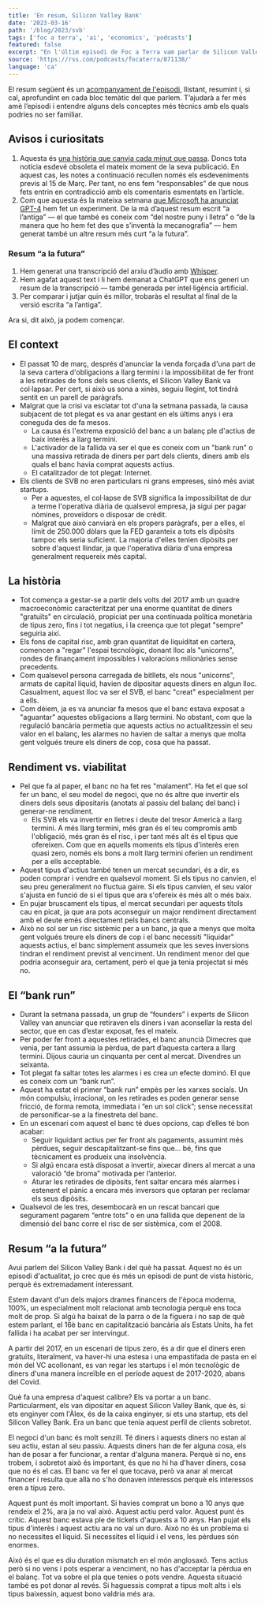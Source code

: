 ```yaml
---
title: 'En resum, Silicon Valley Bank'
date: '2023-03-16'
path: '/blog/2023/svb'
tags: ['foc a terra', 'ai', 'economics', 'podcasts']
featured: false
excerpt: "En l'últim episodi de Foc a Terra vam parlar de Silicon Valley Bank (SVB en endavant). Una de les majors catàstrofes financeres de l'època moderna, probablement la més rellevant pel sector tecnològic, només comparable a crisis similars com la del 2000, 2008 o la del COVID."
source: 'https://rss.com/podcasts/focaterra/871138/'
language: 'ca'
---
```


El resum següent és un [acompanyament de l'episodi](https://rss.com/podcasts/focaterra/871138/), llistant, resumint i, si cal, aprofundint en cada bloc temàtic del que parlem. T’ajudarà a fer mès amè l’episodi i entendre alguns dels conceptes més tècnics amb els quals podries no ser familiar.

## Avisos i curiositats

1. Aquesta és [una història que canvia cada minut que passa](https://www.nytimes.com/article/svb-silicon-valley-bank-collapse-timeline.html). Doncs tota notícia esdevé obsoleta el mateix moment de la seva publicació. En aquest cas, les notes a continuació recullen només els esdeveniments previs al 15 de Març. Per tant, no ens fem “responsables” de que nous fets entrin en contradicció amb els comentaris esmentats en l’article.
2. Com que aquesta és la mateixa setmana [que Microsoft ha anunciat GPT-4](https://openai.com/research/gpt-4) hem fet un experiment. De la mà d’aquest resum escrit “a l’antiga” — el que també es coneix com “del nostre puny i lletra” o “de la manera que ho hem fet des que s’inventà la mecanografia” — hem generat també un altre resum més curt “a la futura”.

### Resum “a la futura”

1. Hem generat una transcripció del arxiu d’àudio amb [Whisper](https://github.com/openai/whisper).
2. Hem agafat aquest text i li hem demanat a ChatGPT que ens generi un resum de la transcripció — també generada per intel·ligència artificial.
3. Per comparar i jutjar quin és millor, trobaràs el resultat al final de la versió escrita “a l’antiga”.

Ara si, dit això, ja podem començar.

## El context

- El passat 10 de març, després d'anunciar la venda forçada d'una part de la seva cartera d'obligacions a llarg termini i la impossibilitat de fer front a les retirades de fons dels seus clients, el Silicon Valley Bank va col·lapsar. Per cert, si això us sona a xinès, seguiu llegint, tot tindrà sentit en un parell de paràgrafs.
- Malgrat que la crisi va esclatar tot d'una la setmana passada, la causa subjacent de tot plegat es va anar gestant en els últims anys i era coneguda des de fa mesos.
  - La causa és l'extrema exposició del banc a un balanç ple d'actius de baix interès a llarg termini.
  - L'activador de la fallida va ser el que es coneix com un "bank run" o una massiva retirada de diners per part dels clients, diners amb els quals el banc havia comprat aquests actius.
  - El catalitzador de tot plegat: Internet.
- Els clients de SVB no eren particulars ni grans empreses, sinó més aviat startups.
  - Per a aquestes, el col·lapse de SVB significa la impossibilitat de dur a terme l'operativa diària de qualsevol empresa, ja sigui per pagar nòmines, proveïdors o disposar de crèdit.
  - Malgrat que això canviarà en els propers paràgrafs, per a elles, el límit de 250.000 dòlars que la FED garanteix a tots els dipòsits tampoc els seria suficient. La majoria d'elles tenien dipòsits per sobre d'aquest llindar, ja que l'operativa diària d'una empresa generalment requereix més capital.

## La història

- Tot comença a gestar-se a partir dels volts del 2017 amb un quadre macroeconòmic caracteritzat per una enorme quantitat de diners "gratuïts" en circulació, propiciat per una continuada política monetària de tipus zero, fins i tot negatius, i la creença que tot plegat "sempre" seguiria així.
- Els fons de capital risc, amb gran quantitat de liquiditat en cartera, comencen a "regar" l'espai tecnològic, donant lloc als "unicorns", rondes de finançament impossibles i valoracions milionàries sense precedents.
- Com qualsevol persona carregada de bitllets, els nous "unicorns", armats de capital líquid, havien de dipositar aquests diners en algun lloc. Casualment, aquest lloc va ser el SVB, el banc "creat" especialment per a ells.
- Com dèiem, ja es va anunciar fa mesos que el banc estava exposat a "aguantar" aquestes obligacions a llarg termini. No obstant, com que la regulació bancària permetia que aquests actius no actualitzessin el seu valor en el balanç, les alarmes no havien de saltar a menys que molta gent volgués treure els diners de cop, cosa que ha passat.

## Rendiment vs. viabilitat

- Pel que fa al paper, el banc no ha fet res "malament". Ha fet el que sol fer un banc, el seu model de negoci, que no és altre que invertir els diners dels seus dipositaris (anotats al passiu del balanç del banc) i generar-ne rendiment.
  - Els SVB els va invertir en lletres i deute del tresor Americà a llarg termini. A més llarg termini, més gran és el teu compromís amb l'obligació, més gran és el risc, i per tant més alt és el tipus que ofereixen. Com que en aquells moments els tipus d'interès eren quasi zero, només els bons a molt llarg termini oferien un rendiment per a ells acceptable.
- Aquest tipus d'actius també tenen un mercat secundari, és a dir, es poden comprar i vendre en qualsevol moment. Si els tipus no canvien, el seu preu generalment no fluctua gaire. Si els tipus canvien, el seu valor s'ajusta en funció de si el tipus que ara s'ofereix és més alt o més baix.
- En pujar bruscament els tipus, el mercat secundari per aquests títols cau en picat, ja que ara pots aconseguir un major rendiment directament amb el deute emès directament pels bancs centrals.
- Això no sol ser un risc sistèmic per a un banc, ja que a menys que molta gent volgués treure els diners de cop i el banc necessiti "liquidar" aquests actius, el banc simplement assumeix que les seves inversions tindran el rendiment previst al venciment. Un rendiment menor del que podria aconseguir ara, certament, però el que ja tenia projectat si més no.

## El “bank run”

- Durant la setmana passada, un grup de “founders” i experts de Silicon Valley van anunciar que retiraven els diners i van aconsellar la resta del sector, que en cas d’estar exposat, fes el mateix.
- Per poder fer front a aquestes retirades, el banc anuncià Dimecres que venia, per tant assumia la pèrdua, de part d’aquesta cartera a llarg termini. Dijous cauria un cinquanta per cent al mercat. Divendres un seixanta.
- Tot plegat fa saltar totes les alarmes i es crea un efecte dominó. El que es coneix com un “bank run”.
- Aquest ha estat el primer “bank run” empès per les xarxes socials. Un món compulsiu, irracional, on les retirades es poden generar sense fricció, de forma remota, immediata i “en un sol click”; sense necessitat de personificar-se a la finestreta del banc.
- En un escenari com aquest el banc té dues opcions, cap d’elles té bon acabar:
  - Seguir liquidant actius per fer front als pagaments, assumint més pèrdues, seguir descapitalitzant-se fins que… bé, fins que tècnicament es produeix una insolvència.
  - Si algú encara està disposat a invertir, aixecar diners al mercat a una valoració “de broma” motivada per l’anterior.
  - Aturar les retirades de dipòsits, fent saltar encara més alarmes i estenent el pànic a encara més inversors que optaran per reclamar els seus dipòsits.
- Qualsevol de les tres, desembocarà en un rescat bancari que segurament pagarem “entre tots” o en una fallida que depenent de la dimensió del banc corre el risc de ser sistèmica, com el 2008.

## Resum “a la futura”

Avui parlem del Silicon Valley Bank i del què ha passat. Aquest no és un episodi d'actualitat, jo crec que és més un episodi de punt de vista històric, perquè és extremadament interessant.

Estem davant d'un dels majors drames financers de l'època moderna, 100%, un especialment molt relacionat amb tecnologia perquè ens toca molt de prop. Si algú ha baixat de la parra o de la figuera i no sap de què estem parlant, el 16è banc en capitalització bancària als Estats Units, ha fet fallida i ha acabat per ser intervingut.

A partir del 2017, en un escenari de tipus zero, és a dir que el diners eren gratuïts, literalment, va haver-hi una estesa i una empastifada de pasta en el món del VC acollonant, es van regar les startups i el món tecnològic de diners d'una manera increïble en el període aquest de 2017-2020, abans del Covid.

Què fa una empresa d'aquest calibre? Els va portar a un banc. Particularment, els van dipositar en aquest Silicon Valley Bank, que és, si ets enginyer com l'Àlex, és de la caixa enginyer, si ets una startup, ets del Silicon Valley Bank. Era un banc que tenia aquest perfil de clients sobretot.

El negoci d'un banc és molt senzill. Té diners i aquests diners no estan al seu actiu, estan al seu passiu. Aquests diners han de fer alguna cosa, els han de posar a fer funcionar, a rentar d'alguna manera. Perquè si no, ens trobem, i sobretot això és important, és que no hi ha d'haver diners, cosa que no és el cas. El banc va fer el que tocava, però va anar al mercat financer i resulta que allà no s'ho donaven interessos perquè els interessos eren a tipus zero.

Aquest punt és molt important. Si havies comprat un bono a 10 anys que rendeix el 2%, ara ja no val això. Aquest actiu perd valor. Aquest punt és crític. Aquest banc estava ple de tickets d'aquests a 10 anys. Han pujat els tipus d'interès i aquest actiu ara no val un duro. Això no és un problema si no necessites el líquid. Si necessites el líquid i el vens, les pèrdues són enormes.

Això és el que es diu duration mismatch en el món anglosaxó. Tens actius però si no vens i pots esperar a venciment, no has d'acceptar la pèrdua en el balanç. Tot va sobre el pla que tenies o pots vendre. Aquesta situació també es pot donar al revés. Si haguessis comprat a tipus molt alts i els tipus baixessin, aquest bono valdria més ara.
